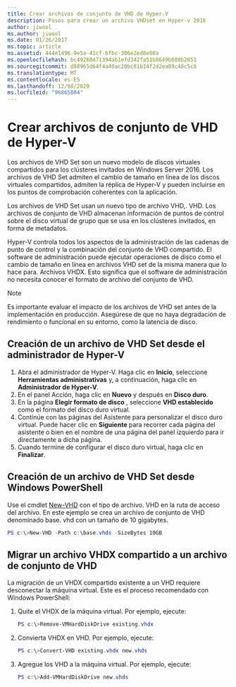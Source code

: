 ```yaml
---
title: Crear archivos de conjunto de VHD de Hyper-V
description: Pasos para crear un archivo VHDset en Hyper-v 2016
author: jiwool
ms.author: jiwool
ms.date: 01/26/2017
ms.topic: article
ms.assetid: 444e1496-9e5a-41cf-bfbc-306e2ed8e00a
ms.openlocfilehash: bc49260471394ab1efd342fa51b8649b680b2851
ms.sourcegitcommit: d08965d64f4a40ac20bc81b14f2d2ea89c48c5c8
ms.translationtype: MT
ms.contentlocale: es-ES
ms.lasthandoff: 12/08/2020
ms.locfileid: "96865804"
---
```

# <a name="create-hyper-v-vhd-set-files"></a>Crear archivos de conjunto de VHD de Hyper-V
Los archivos de VHD Set son un nuevo modelo de discos virtuales compartidos para los clústeres invitados en Windows Server 2016. Los archivos de VHD Set admiten el cambio de tamaño en línea de los discos virtuales compartidos, admiten la réplica de Hyper-V y pueden incluirse en los puntos de comprobación coherentes con la aplicación.

Los archivos de VHD Set usan un nuevo tipo de archivo VHD,. VHD. Los archivos de conjunto de VHD almacenan información de puntos de control sobre el disco virtual de grupo que se usa en los clústeres invitados, en forma de metadatos.

Hyper-V controla todos los aspectos de la administración de las cadenas de punto de control y la combinación del conjunto de VHD compartido. El software de administración puede ejecutar operaciones de disco como el cambio de tamaño en línea en archivos VHD set de la misma manera que lo hace para. Archivos VHDX. Esto significa que el software de administración no necesita conocer el formato de archivo del conjunto de VHD.

> [!NOTE]
> Es importante evaluar el impacto de los archivos de VHD set antes de la implementación en producción. Asegúrese de que no haya degradación de rendimiento o funcional en su entorno, como la latencia de disco.

## <a name="create-a-vhd-set-file-from-hyper-v-manager"></a>Creación de un archivo de VHD Set desde el administrador de Hyper-V

1.  Abra el administrador de Hyper-V. Haga clic en **Inicio**, seleccione **Herramientas administrativas** y, a continuación, haga clic en **Administrador de Hyper-V**.
2.  En el panel Acción, haga clic en **Nuevo** y después en **Disco duro**.
3.  En la página **Elegir formato de disco** , seleccione **VHD establecido** como el formato del disco duro virtual.
4.  Continúe con las páginas del Asistente para personalizar el disco duro virtual. Puede hacer clic en **Siguiente** para recorrer cada página del asistente o bien en el nombre de una página del panel izquierdo para ir directamente a dicha página.
5.  Cuando termine de configurar el disco duro virtual, haga clic en **Finalizar**.

## <a name="create-a-vhd-set-file-from-windows-powershell"></a>Creación de un archivo de VHD Set desde Windows PowerShell

Use el cmdlet [New-VHD](/powershell/module/hyper-v/new-vhd) con el tipo de archivo. VHD en la ruta de acceso del archivo. En este ejemplo se crea un archivo de conjunto de VHD denominado base. vhd con un tamaño de 10 gigabytes.

``` PowerShell
PS c:\>New-VHD -Path c:\base.vhds -SizeBytes 10GB
```

## <a name="migrate-a-shared-vhdx-file-to-a-vhd-set-file"></a>Migrar un archivo VHDX compartido a un archivo de conjunto de VHD

La migración de un VHDX compartido existente a un VHD requiere desconectar la máquina virtual. Este es el proceso recomendado con Windows PowerShell:

1. Quite el VHDX de la máquina virtual. Por ejemplo, ejecute:
   ``` PowerShell
   PS c:\>Remove-VMHardDiskDrive existing.vhdx
   ```

2. Convierta VHDX en VHD. Por ejemplo, ejecute:
   ``` PowerShell
   PS c:\>Convert-VHD existing.vhdx new.vhds
   ```

3. Agregue los VHD a la máquina virtual. Por ejemplo, ejecute:
   ``` PowerShell
   PS c:\>Add-VMHardDiskDrive new.vhds
   ```
